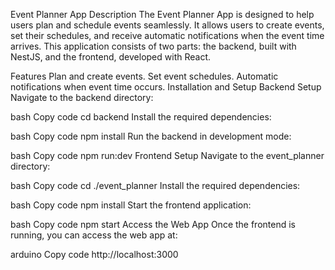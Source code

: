 Event Planner App
Description
The Event Planner App is designed to help users plan and schedule events seamlessly. It allows users to create events, set their schedules, and receive automatic notifications when the event time arrives. This application consists of two parts: the backend, built with NestJS, and the frontend, developed with React.

Features
Plan and create events.
Set event schedules.
Automatic notifications when event time occurs.
Installation and Setup
Backend Setup
Navigate to the backend directory:

bash
Copy code
cd backend
Install the required dependencies:

bash
Copy code
npm install
Run the backend in development mode:

bash
Copy code
npm run:dev
Frontend Setup
Navigate to the event_planner directory:

bash
Copy code
cd ./event_planner
Install the required dependencies:

bash
Copy code
npm install
Start the frontend application:

bash
Copy code
npm start
Access the Web App
Once the frontend is running, you can access the web app at:

arduino
Copy code
http://localhost:3000
